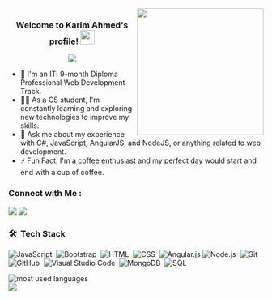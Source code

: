 
<img width="250" align="right" src="https://c.tenor.com/_DOBjnGspYAAAAAM/code-coding.gif">

<h3 align="center">
  Welcome to Karim Ahmed's profile!
  <img src="https://media.giphy.com/media/hvRJCLFzcasrR4ia7z/giphy.gif" width="28">
</h3>

<!-- Typing SVG by DenverCoder1 - https://github.com/DenverCoder1/readme-typing-svg -->
<p align="center">
  <a href="https://github.com/DenverCoder1/readme-typing-svg"><img src="https://readme-typing-svg.herokuapp.com/?lines=Full-stack%20web%20developer;Always%20learning%20new%20things&font=Fira%20Code&center=true&width=440&height=45&color=f75c7e&vCenter=true&size=22"></a>
</p> 

- 🏢 I'm an ITI 9-month Diploma Professional Web Development Track.
- 👨‍💻 As a CS student, I'm constantly learning and exploring new technologies to improve my skills.
- 💬 Ask me about my experience with C#, JavaScript, AngularJS, and NodeJS, or anything related to web development.
- ⚡ Fun Fact: I'm a coffee enthusiast and my perfect day would start and end with a cup of coffee.
<!-- - 👨‍💻 Check out my portfolio at https://yousef-dergham.netlify.app/ to see some of the projects I've worked on.-->


### Connect with Me :

<a href="https://www.linkedin.com/in/karim-ahmed1" target="_blank"><img src="https://img.shields.io/badge/-Karim%20Ahmed-0077B5?style=for-the-badge&logo=Linkedin&logoColor=white"/></a>
<a href="https://t.me/YousefMohamed01" target="_blank"><img src="https://img.shields.io/badge/-Karim%20Ahmed-0077B5?style=for-the-badge&logo=Gmail&logoColor=white"/></a>
### 🛠 &nbsp;Tech Stack
![JavaScript](https://img.shields.io/badge/-JavaScript-05122A?style=flat&logo=javascript)&nbsp;
![Bootstrap](https://img.shields.io/badge/-Bootstrap-05122A?style=flat&logo=bootstrap&logoColor=563D7C)&nbsp;
![HTML](https://img.shields.io/badge/-HTML-05122A?style=flat&logo=HTML5)&nbsp;
![CSS](https://img.shields.io/badge/-CSS-05122A?style=flat&logo=CSS3&logoColor=1572B6)&nbsp;
![Angular.js](https://img.shields.io/badge/-Angular-05122A?style=flat&logo=Angular.js)
![Node.js](https://img.shields.io/badge/-Node.js-05122A?style=flat&logo=node.js&logoColor=339933)&nbsp;
![Git](https://img.shields.io/badge/-Git-05122A?style=flat&logo=git)&nbsp;
![GitHub](https://img.shields.io/badge/-GitHub-05122A?style=flat&logo=github)&nbsp;
![Visual Studio Code](https://img.shields.io/badge/-Visual%20Studio%20Code-05122A?style=flat&logo=visual-studio-code&logoColor=007ACC)&nbsp;
![MongoDB](https://img.shields.io/badge/-MongoDB-05122A?style=flat&logo=MongoDB)&nbsp;
![SQL](https://img.shields.io/badge/-SqlDB-05122A?style=flat&logo=SQL)&nbsp;

<!--![Sass](https://img.shields.io/badge/-Sass-05122A?style=flat&logo=sass)&nbsp;
![GraphQL](https://img.shields.io/badge/-GraphQL-05122A?style=flat&logo=GraphQL)&nbsp;
![Python](https://img.shields.io/badge/-Python%20-05122A?style=flat&logo=python)&nbsp;-->





<img align="left" src="https://github-readme-stats.vercel.app/api/top-langs?username=yousefdergham&show_icons=true&locale=en&layout=compact&theme=radical" alt="most used languages" />
<br>
<a href="https://komarev.com/ghpvc/?username=yousefdergham&style=for-the-badge">
    <img src="https://komarev.com/ghpvc/?username=yousefdergham&style=for-the-badge">
</a>
